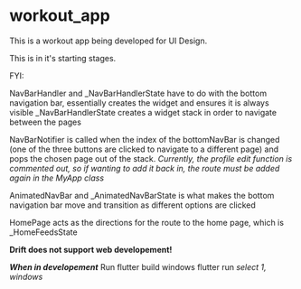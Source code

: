 # workout_app

This is a workout app being developed for UI Design.

This is in it's starting stages.


FYI:

NavBarHandler and _NavBarHandlerState have to do with the bottom navigation bar, essentially creates the widget and ensures it is always visible
    _NavBarHandlerState creates a widget stack in order to navigate between the pages

NavBarNotifier is called when the index of the bottomNavBar is changed (one of the three buttons are clicked to navigate to a different page) and pops the chosen page out of the stack. *Currently, the profile edit function is commented out, so if wanting to add it back in, the route must be added again in the MyApp class*

AnimatedNavBar and _AnimatedNavBarState is what makes the bottom navigation bar move and transition as different options are clicked

HomePage acts as the directions for the route to the home page, which is _HomeFeedsState


**Drift does not support web developement!**

***When in developement***
Run 
    flutter build windows
    flutter run
    *select 1, windows*


